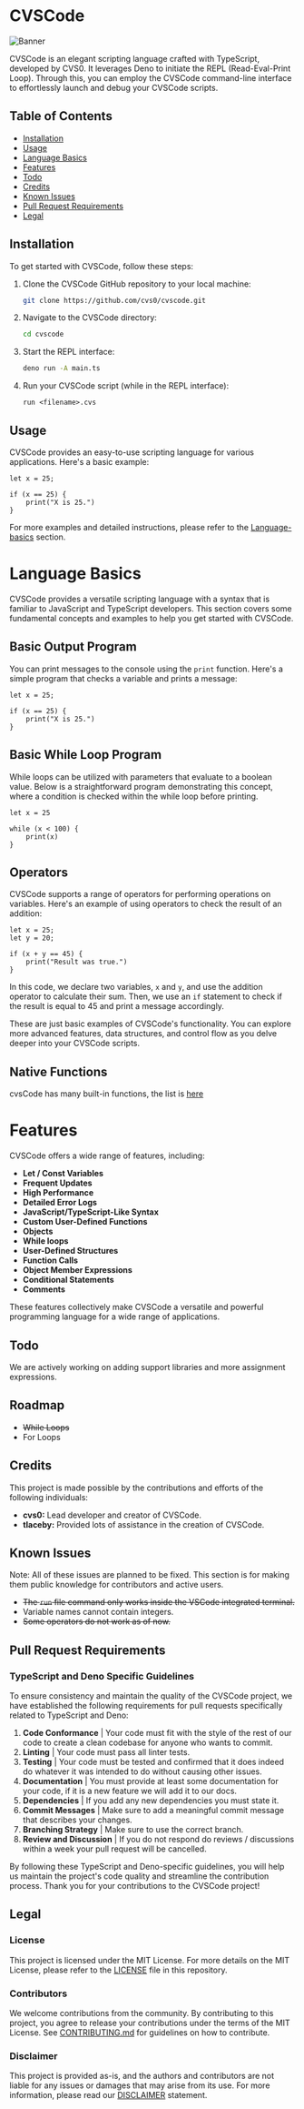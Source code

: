 # CVSCode

![Banner](images/banner.png)

CVSCode is an elegant scripting language crafted with TypeScript, developed by CVS0. It leverages Deno to initiate the REPL (Read-Eval-Print Loop). Through this, you can employ the CVSCode command-line interface to effortlessly launch and debug your CVSCode scripts.

## Table of Contents
- [Installation](#installation)
- [Usage](#usage)
- [Language Basics](#language-basics)
- [Features](#features)
- [Todo](#todo)
- [Credits](#credits)
- [Known Issues](#known-issues)
- [Pull Request Requirements](#pull-request-requirements)
- [Legal](#legal)

## Installation

To get started with CVSCode, follow these steps:

1. Clone the CVSCode GitHub repository to your local machine:

    ```bash
    git clone https://github.com/cvs0/cvscode.git
    ```

2. Navigate to the CVSCode directory:

    ```bash
    cd cvscode
    ```

3. Start the REPL interface:

    ```bash
    deno run -A main.ts
    ```

4. Run your CVSCode script (while in the REPL interface):

    ```shell
    run <filename>.cvs
    ```

## Usage

CVSCode provides an easy-to-use scripting language for various applications. Here's a basic example:

```cvscode
let x = 25;

if (x == 25) {
    print("X is 25.")
}
```

For more examples and detailed instructions, please refer to the [Language-basics](#language-basics) section.

# Language Basics

CVSCode provides a versatile scripting language with a syntax that is familiar to JavaScript and TypeScript developers. This section covers some fundamental concepts and examples to help you get started with CVSCode.

## Basic Output Program

You can print messages to the console using the `print` function. Here's a simple program that checks a variable and prints a message:

```cvscode
let x = 25;

if (x == 25) {
    print("X is 25.")
}
```

## Basic While Loop Program

While loops can be utilized with parameters that evaluate to a boolean value. Below is a straightforward program demonstrating this concept, where a condition is checked within the while loop before printing.

```cvscode
let x = 25

while (x < 100) {
    print(x)
}
```

## Operators

CVSCode supports a range of operators for performing operations on variables. Here's an example of using operators to check the result of an addition:

```cvscode
let x = 25;
let y = 20;

if (x + y == 45) {
    print("Result was true.")
}
```

In this code, we declare two variables, `x` and `y`, and use the addition operator to calculate their sum. Then, we use an `if` statement to check if the result is equal to 45 and print a message accordingly.

These are just basic examples of CVSCode's functionality. You can explore more advanced features, data structures, and control flow as you delve deeper into your CVSCode scripts.

## Native Functions
cvsCode has many built-in functions, the list is [here](/docs/natives.md)

# Features

CVSCode offers a wide range of features, including:

- **Let / Const Variables**
- **Frequent Updates**
- **High Performance**
- **Detailed Error Logs**
- **JavaScript/TypeScript-Like Syntax**
- **Custom User-Defined Functions**
- **Objects**
- **While loops**
- **User-Defined Structures**
- **Function Calls**
- **Object Member Expressions**
- **Conditional Statements**
- **Comments**

These features collectively make CVSCode a versatile and powerful programming language for a wide range of applications.

## Todo

We are actively working on adding support libraries and more assignment expressions.

## Roadmap

- ~~While Loops~~
- For Loops

## Credits

This project is made possible by the contributions and efforts of the following individuals:

- **cvs0:** Lead developer and creator of CVSCode.
- **tlaceby:** Provided lots of assistance in the creation of CVSCode.

## Known Issues

Note: All of these issues are planned to be fixed. This section is for making them public knowledge for contributors and active users.

- ~~The `run` file command only works inside the VSCode integrated terminal.~~
- Variable names cannot contain integers.
- ~~Some operators do not work as of now.~~

## Pull Request Requirements

### TypeScript and Deno Specific Guidelines

To ensure consistency and maintain the quality of the CVSCode project, we have established the following requirements for pull requests specifically related to TypeScript and Deno:

1. **Code Conformance**             | Your code must fit with the style of the rest of our code to create a clean codebase for anyone who wants to commit.
2. **Linting**                      | Your code must pass all linter tests.
3. **Testing**                      | Your code must be tested and confirmed that it does indeed do whatever it was intended to do without causing other issues.
4. **Documentation**                | You must provide at least some documentation for your code, if it is a new feature we will add it to our docs.
5. **Dependencies**                 | If you add any new dependencies you must state it.
6. **Commit Messages**              | Make sure to add a meaningful commit message that describes your changes.
7. **Branching Strategy**           | Make sure to use the correct branch.
8. **Review and Discussion**        | If you do not respond do reviews / discussions within a week your pull request will be cancelled.

By following these TypeScript and Deno-specific guidelines, you will help us maintain the project's code quality and streamline the contribution process. Thank you for your contributions to the CVSCode project!

## Legal

### License

This project is licensed under the MIT License. For more details on the MIT License, please refer to the [LICENSE](LICENSE) file in this repository.

### Contributors

We welcome contributions from the community. By contributing to this project, you agree to release your contributions under the terms of the MIT License. See [CONTRIBUTING.md](docs/CONTRIBUTING.md) for guidelines on how to contribute.

### Disclaimer

This project is provided as-is, and the authors and contributors are not liable for any issues or damages that may arise from its use. For more information, please read our [DISCLAIMER](docs/DISCLAIMER.md) statement.
